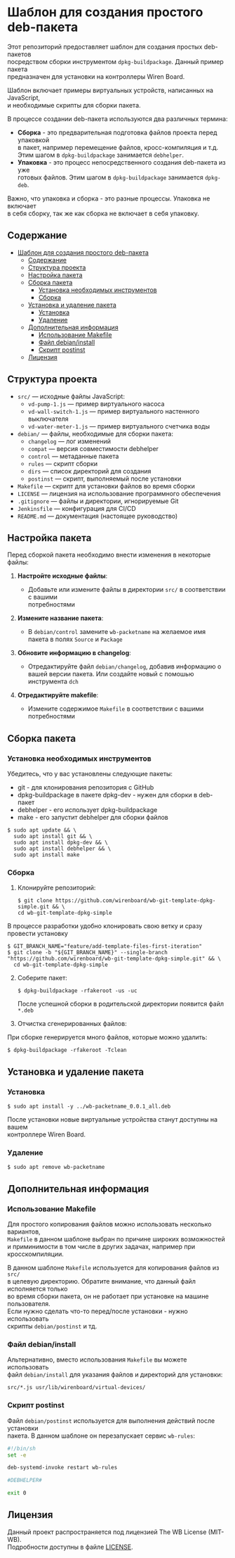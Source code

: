 # Шаблон для создания простого deb-пакета

Этот репозиторий предоставляет шаблон для создания простых deb-пакетов\
посредством сборки инструментом `dpkg-buildpackage`. Данный пример пакета\
предназначен для установки на контроллеры Wiren Board.

Шаблон включает примеры виртуальных устройств, написанных на JavaScript,\
и необходимые скрипты для сборки пакета.

В процессе создании deb-пакета используются два различных термина:

- **Сборка** - это предварительная подготовка файлов проекта перед упаковкой\
  в пакет, например перемещение файлов, кросс-компиляция и т.д.\
  Этим шагом в `dpkg-buildpackage` занимается `debhelper`.
- **Упаковка** - это процесс непосредственного создания deb-пакета из уже\
  готовых файлов. Этим шагом в `dpkg-buildpackage` занимается `dpkg-deb`.

Важно, что упаковка и сборка - это разные процессы. Упаковка не включает\
в себя сборку, так же как сборка не включает в себя упаковку.

## Содержание

- [Шаблон для создания простого deb-пакета](#шаблон-для-создания-простого-deb-пакета)
  - [Содержание](#содержание)
  - [Структура проекта](#структура-проекта)
  - [Настройка пакета](#настройка-пакета)
  - [Сборка пакета](#сборка-пакета)
    - [Установка необходимых инструментов](#установка-необходимых-инструментов)
    - [Сборка](#сборка)
  - [Установка и удаление пакета](#установка-и-удаление-пакета)
    - [Установка](#установка)
    - [Удаление](#удаление)
  - [Дополнительная информация](#дополнительная-информация)
    - [Использование Makefile](#использование-makefile)
    - [Файл debian/install](#файл-debianinstall)
    - [Скрипт postinst](#скрипт-postinst)
  - [Лицензия](#лицензия)

## Структура проекта

- `src/` — исходные файлы JavaScript:
  - `vd-pump-1.js` — пример виртуального насоса
  - `vd-wall-switch-1.js` — пример виртуального настенного выключателя
  - `vd-water-meter-1.js` — пример виртуального счетчика воды
- `debian/` — файлы, необходимые для сборки пакета:
  - `changelog` — лог изменений
  - `compat` — версия совместимости debhelper
  - `control` — метаданные пакета
  - `rules` — скрипт сборки
  - `dirs` — список директорий для создания
  - `postinst` — скрипт, выполняемый после установки
- `Makefile` — скрипт для установки файлов во время сборки
- `LICENSE` — лицензия на использование программного обеспечения
- `.gitignore` — файлы и директории, игнорируемые Git
- `Jenkinsfile` — конфигурация для CI/CD
- `README.md` — документация (настоящее руководство)

## Настройка пакета

Перед сборкой пакета необходимо внести изменения в некоторые файлы:

1. **Настройте исходные файлы**:
   - Добавьте или измените файлы в директории `src/` в соответствии с вашими\
     потребностями

2. **Измените название пакета**:

   - В `debian/control` замените `wb-packetname` на желаемое имя\
     пакета в полях `Source` и `Package`

3. **Обновите информацию в changelog**:

   - Отредактируйте файл `debian/changelog`, добавив информацию о\
     вашей версии пакета. Или создайте новый с помошью инструмента `dch`

4. **Отредактируйте makefile**:
   - Измените содержимое `Makefile` в соответствии с вашими потребностями

## Сборка пакета

### Установка необходимых инструментов

Убедитесь, что у вас установлены следующие пакеты:
- git - для клонирования репозитория c GitHub
- dpkg-buildpackage в пакете dpkg-dev - нужен для сборки в deb-пакет
- debhelper - его использует dpkg-buildpackage
- make - его запустит debhelper для сборки файлов

```terminal
$ sudo apt update && \
  sudo apt install git && \
  sudo apt install dpkg-dev && \
  sudo apt install debhelper && \
  sudo apt install make
```

### Сборка

1. Клонируйте репозиторий:

   ```terminal
   $ git clone https://github.com/wirenboard/wb-git-template-dpkg-simple.git && \
   cd wb-git-template-dpkg-simple
   ```

В процессе разработки удобно клонировать свою ветку и сразу провести установку

  ```terminal
  $ GIT_BRANCH_NAME="feature/add-template-files-first-iteration"
  $ git clone -b "${GIT_BRANCH_NAME}" --single-branch "https://github.com/wirenboard/wb-git-template-dpkg-simple.git" && \
    cd wb-git-template-dpkg-simple
  ```

2. Соберите пакет:

   ```terminal
   $ dpkg-buildpackage -rfakeroot -us -uc
   ```

   После успешной сборки в родительской директории появится файл `*.deb`

3. Отчистка сгенерированных файлов:

  При сборке генерируется много файлов, которые можно удалить:

   ```terminal
   $ dpkg-buildpackage -rfakeroot -Tclean
   ```

## Установка и удаление пакета

### Установка

```terminal
$ sudo apt install -y ../wb-packetname_0.0.1_all.deb
```

После установки новые виртуальные устройства станут доступны на вашем\
контроллере Wiren Board.

### Удаление

```terminal
$ sudo apt remove wb-packetname
```

## Дополнительная информация

### Использование Makefile

Для простого копирования файлов можно использовать несколько вариантов,\
`Makefile` в данном шаблоне выбран по причине широких возможностей\
и приминимости в том числе в других задачах, например при кросскомпиляции.

В данном шаблоне `Makefile` используется для копирования файлов из `src/`\
в целевую директорию. Обратите внимание, что данный файл исполняется только\
во время сборки пакета, он не работает при установке на машине пользователя.\
Если нужно сделать что-то перед/после установки - нужно использовать\
скрипты `debian/postinst` и тд.

### Файл debian/install

Альтернативно, вместо использования `Makefile` вы можете использовать\
файл `debian/install` для указания файлов и директорий для установки:

```script
src/*.js usr/lib/wirenboard/virtual-devices/
```

### Скрипт postinst

Файл `debian/postinst` используется для выполнения действий после установки\
пакета. В данном шаблоне он перезапускает сервис `wb-rules`:

```bash
#!/bin/sh
set -e

deb-systemd-invoke restart wb-rules

#DEBHELPER#

exit 0
```

## Лицензия

Данный проект распространяется под лицензией The WB License (MIT-WB).\
Подробности доступны в файле [LICENSE](LICENSE).
